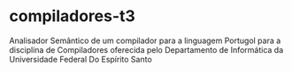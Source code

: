 # compiladores-t3
Analisador Semântico de um compilador para a linguagem Portugol para a disciplina de Compiladores oferecida pelo Departamento de Informática da Universidade Federal Do Espírito Santo
